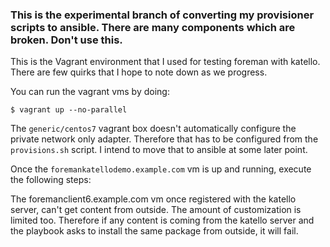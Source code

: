### This is the experimental branch of converting my provisioner scripts to ansible. There are many components which are broken. Don't use this. ###

This is the Vagrant environment that I used for testing foreman with katello. There are few quirks that I hope to note down as we progress.

You can run the vagrant vms by doing: 

`$ vagrant up --no-parallel`

The `generic/centos7` vagrant box doesn't automatically configure the private network only adapter. Therefore that has to be configured from the `provisions.sh` script. I intend to move that to ansible at some later point.

Once the `foremankatellodemo.example.com` vm is up and running, execute the following steps:

The foremanclient6.example.com vm once registered with the katello server, can't get content from outside. The amount of customization is limited too. Therefore if any content is coming from the katello server and the playbook asks to install the same package from outside, it will fail.
